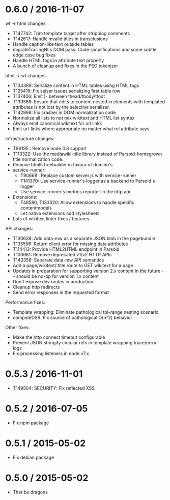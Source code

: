0.6.0 / 2016-11-07
==================

  wt -> html changes:
  * T147742: Trim template target after stripping comments
  * T142617: Handle invalid titles in transclusions
  * Handle caption-like text outside tables
  * migrateTrailingNLs DOM pass: Code simplifications and
    some subtle edge case bug fixes
  * Handle HTML tags in attribute text properly
  * A bunch of cleanup and fixes in the PEG tokenizer

  html -> wt changes:
  * T134389: Serialize content in HTML tables using HTML tags
  * T125419: Fix selser issues serializing first table row
  * T137406: Emit |- between thead/tbody/tfoot
  * T139388: Ensure that edits to content nested in elements
             with templated attributes is not lost by the
             selective serializer.
  * T142998: Fix crasher in DOM normalization code
  * Normalize all lists to not mix wikitext and HTML list syntax
  * Always emit canonical wikitext for url links
  * Emit url-links where appropriate no matter what rel attribute says

  Infrastructure changes:
  * T96195 : Remove node 0.8 support
  * T113322: Use the mediawiki-title library instead of
             Parsoid-homegrown title normalization code.
  * Remove html5 treebuilder in favour of domino's
  * service-runner:
    * T90668 : Replace custom server.js with service-runner
    * T141370: Use service-runner's logger as a backend to
               Parsoid's logger
    * Use service-runner's metrics reporter in the http api
  * Extensions:
    * T48580, T133320: Allow extensions to handle specific contentmodels
    * Let native extensions add stylesheets
  * Lots of wikitext linter fixes / features.

  API changes:
  * T130638: Add data-mw as a separate JSON blob in the pagebundle
  * T135596: Return client error for missing data attributes
  * T114413: Provide HTML2HTML endpoint in Parsoid
  * T100681: Remove deprecated v1/v2 HTTP APIs
  * T143356: Separate data-mw API semantics
  * Add a page/wikitext/:title route to GET wikitext for a page
  * Updates in preparation for supporting version 2.x content
    in the future -- should be no-op for version 1.x content
  * Don't expose dev routes in production
  * Cleanup http redirects
  * Send error responses in the requested format

  Performance fixes:
  * Template wrapping: Eliminate pathological tpl-range nesting scenario
  * computeDSR: Fix source of pathological O(n^2) behavior

  Other fixes:
  * Make the http connect timeout configurable
  * Prevent JSON.stringify circular refs in template wrapping
    trace/error logs
  * Fix processing listeners in node v7.x


0.5.3 / 2016-11-01
==================

  * T149504: SECURITY: Fix reflected XSS

0.5.2 / 2016-07-05
==================

  * Fix npm package

0.5.1 / 2015-05-02
==================

  * Fix debian package

0.5.0 / 2015-05-02
==================

  * Thar be dragons
